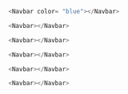 ```js
<Navbar color= "blue"></Navbar>
```
```js
<Navbar></Navbar>
```
```js
<Navbar></Navbar>
```
```js
<Navbar></Navbar>
```
```js
<Navbar></Navbar>
```
```js
<Navbar></Navbar>
```